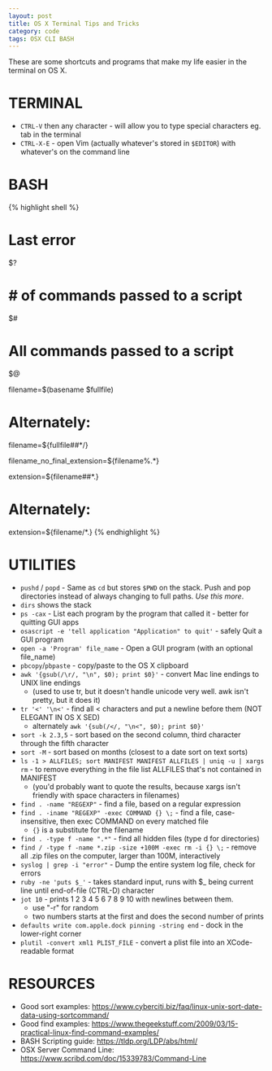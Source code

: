 ```yaml
---
layout: post
title: OS X Terminal Tips and Tricks  
category: code
tags: OSX CLI BASH  
---
```


These are some shortcuts and programs that make my life easier in the terminal on OS X.


# TERMINAL

- `CTRL-V` then any character - will allow you to type special characters eg. tab in the terminal
- `CTRL-X-E` - open Vim (actually whatever's stored in `$EDITOR`) with whatever's on the command line


# BASH
{% highlight shell %}
  # Last error
  \$?
  # # of commands passed to a script
  \$# 
  # All commands passed to a script
  \$@ 

  filename=\$(basename \$fullfile)
  # Alternately:
  filename=${fullfile##*/}

  filename_no_final_extension=${filename\%.*}

  extension=${filename##*.}
  # Alternately:
  extension=${filename/*.}
{% endhighlight %}


# UTILITIES

- `pushd` / `popd` - Same as `cd` but stores `$PWD` on the stack. Push and pop directories instead of always changing to full paths. *Use this more*.  
- `dirs` shows the stack
- `ps -cax` - List each program by the program that called it - better for quitting GUI apps
- `osascript -e 'tell application "Application" to quit'` - safely Quit a GUI program
- `open -a 'Program' file_name` - Open a GUI program (with an optional file_name)
- `pbcopy`/`pbpaste` - copy/paste to the OS X clipboard
- `awk '{gsub(/\r/, "\n", $0); print $0}'` - convert Mac line endings to UNIX line endings  
  - (used to use tr, but it doesn't handle unicode very well. awk isn't pretty, but it does it)
- `tr '<' '\n<'` - find all < characters and put a newline before them (NOT ELEGANT IN OS X SED)  
  - alternately `awk '{sub(/</, "\n<", $0); print $0}'`
- `sort -k 2.3,5` - sort based on the second column, third character through the fifth character
- `sort -M` - sort based on months (closest to a date sort on text sorts)
- `ls -1 > ALLFILES; sort MANIFEST MANIFEST ALLFILES | uniq -u | xargs rm` - to remove everything in the file list ALLFILES that's not contained in MANIFEST  
  - (you'd probably want to quote the results, because xargs isn't friendly with space characters in filenames)
- `find . -name "REGEXP"` - find a file, based on a regular expression
- `find . -iname "REGEXP" -exec COMMAND {} \;` - find a file, case-insensitive, then exec COMMAND on every matched file  
  - `{}` is a substitute for the filename
- `find . -type f -name ".*"` - find all hidden files (type d for directories)
- `find / -type f -name *.zip -size +100M -exec rm -i {} \;` - remove all .zip files on the computer, larger than 100M, interactively
- `syslog | grep -i "error"` - Dump the entire system log file, check for errors
- `ruby -ne 'puts $_'` - takes standard input, runs with \$_ being current line until end-of-file (CTRL-D) character
- `jot 10` - prints 1 2 3 4 5 6 7 8 9 10 with newlines between them.  
  - use "-r" for random  
  - two numbers starts at the first and does the second number of prints
- `defaults write com.apple.dock pinning -string end` - dock in the lower-right corner
- `plutil -convert xml1 PLIST_FILE` - convert a plist file into an XCode-readable format

# RESOURCES

- Good sort examples: <https://www.cyberciti.biz/faq/linux-unix-sort-date-data-using-sortcommand/>
- Good find examples: <https://www.thegeekstuff.com/2009/03/15-practical-linux-find-command-examples/>
- BASH Scripting guide: <https://tldp.org/LDP/abs/html/>
- OSX Server Command Line: <https://www.scribd.com/doc/15339783/Command-Line>
